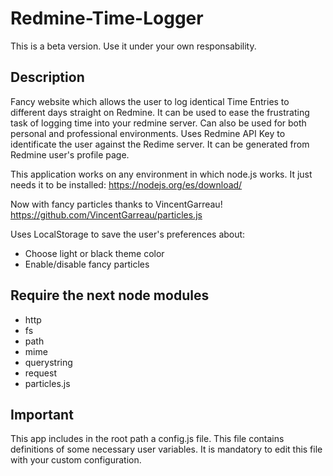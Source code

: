 # Redmine-Time-Logger
This is a beta version.
Use it under your own responsability.

## Description
Fancy website which allows the user to log identical Time Entries to different days straight on Redmine.
It can be used to ease the frustrating task of logging time into your redmine server. Can also be used for both personal and professional environments.
Uses Redmine API Key to identificate the user against the Redime server. It can be generated from Redmine user's profile page.

This application works on any environment in which node.js works. It just needs it to be installed:
https://nodejs.org/es/download/

Now with fancy particles thanks to VincentGarreau! https://github.com/VincentGarreau/particles.js 

Uses LocalStorage to save the user's preferences about:
* Choose light or black theme color
* Enable/disable fancy particles

## Require the next node modules
- http
- fs
- path
- mime
- querystring
- request
- particles.js

## Important
This app includes in the root path a config.js file. This file contains definitions of some necessary user variables.
It is mandatory to edit this file with your custom configuration.
